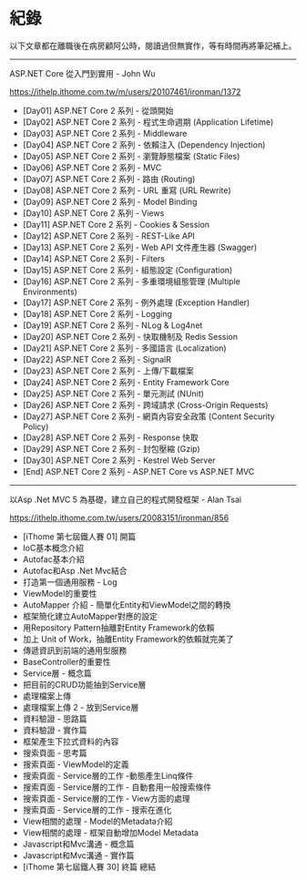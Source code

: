 
# 紀錄

以下文章都在離職後在病房顧阿公時，閱讀過但無實作，等有時間再將筆記補上。

-------------------------------

ASP.NET Core 從入門到實用 - John Wu

<https://ithelp.ithome.com.tw/m/users/20107461/ironman/1372>

* [Day01] ASP.NET Core 2 系列 - 從頭開始
* [Day02] ASP.NET Core 2 系列 - 程式生命週期 (Application Lifetime)
* [Day03] ASP.NET Core 2 系列 - Middleware
* [Day04] ASP.NET Core 2 系列 - 依賴注入 (Dependency Injection)
* [Day05] ASP.NET Core 2 系列 - 瀏覽靜態檔案 (Static Files)
* [Day06] ASP.NET Core 2 系列 - MVC
* [Day07] ASP.NET Core 2 系列 - 路由 (Routing)
* [Day08] ASP.NET Core 2 系列 - URL 重寫 (URL Rewrite)
* [Day09] ASP.NET Core 2 系列 - Model Binding
* [Day10] ASP.NET Core 2 系列 - Views
* [Day11] ASP.NET Core 2 系列 - Cookies & Session
* [Day12] ASP.NET Core 2 系列 - REST-Like API
* [Day13] ASP.NET Core 2 系列 - Web API 文件產生器 (Swagger)
* [Day14] ASP.NET Core 2 系列 - Filters
* [Day15] ASP.NET Core 2 系列 - 組態設定 (Configuration)
* [Day16] ASP.NET Core 2 系列 - 多重環境組態管理 (Multiple Environments)
* [Day17] ASP.NET Core 2 系列 - 例外處理 (Exception Handler)
* [Day18] ASP.NET Core 2 系列 - Logging
* [Day19] ASP.NET Core 2 系列 - NLog & Log4net
* [Day20] ASP.NET Core 2 系列 - 快取機制及 Redis Session
* [Day21] ASP.NET Core 2 系列 - 多國語言 (Localization)
* [Day22] ASP.NET Core 2 系列 - SignalR
* [Day23] ASP.NET Core 2 系列 - 上傳/下載檔案
* [Day24] ASP.NET Core 2 系列 - Entity Framework Core
* [Day25] ASP.NET Core 2 系列 - 單元測試 (NUnit)
* [Day26] ASP.NET Core 2 系列 - 跨域請求 (Cross-Origin Requests)
* [Day27] ASP.NET Core 2 系列 - 網頁內容安全政策 (Content Security Policy)
* [Day28] ASP.NET Core 2 系列 - Response 快取
* [Day29] ASP.NET Core 2 系列 - 封包壓縮 (Gzip)
* [Day30] ASP.NET Core 2 系列 - Kestrel Web Server
* [End] ASP.NET Core 2 系列 - ASP.NET Core vs ASP.NET MVC

-------------------------------

以Asp .Net MVC 5 為基礎，建立自己的程式開發框架 - Alan Tsai

<https://ithelp.ithome.com.tw/users/20083151/ironman/856>

* [iThome 第七屆鐵人賽 01] 開篇
* IoC基本概念介紹
* Autofac基本介紹
* Autofac和Asp .Net Mvc結合
* 打造第一個通用服務 - Log
* ViewModel的重要性
* AutoMapper 介紹 - 簡單化Entity和ViewModel之間的轉換
* 框架簡化建立AutoMapper對應的設定
* 用Repository Pattern抽離對Entity Framework的依賴
* 加上 Unit of Work，抽離Entity Framework的依賴就完美了
* 傳遞資訊到前端的通用型服務
* BaseController的重要性
* Service層 - 概念篇
* 把目前的CRUD功能抽到Service層
* 處理檔案上傳
* 處理檔案上傳 2 - 放到Service層
* 資料驗證 - 思路篇
* 資料驗證 - 實作篇
* 框架產生下拉式資料的內容
* 搜索頁面 - 思考篇
* 搜索頁面 - ViewModel的定義
* 搜索頁面 - Service層的工作 -動態產生Linq條件
* 搜索頁面 - Service層的工作 - 自動套用一般搜索條件
* 搜索頁面 - Service層的工作 - View方面的處理
* 搜索頁面 - Service層的工作 - 搜索在進化
* View相關的處理 - Model的Metadata介紹
* View相關的處理 - 框架自動增加Model Metadata
* Javascript和Mvc溝通 - 概念篇
* Javascript和Mvc溝通 - 實作篇
* [iThome 第七屆鐵人賽 30] 終篇 總結